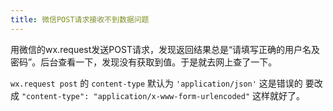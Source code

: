 ```yaml
---
title: 微信POST请求接收不到数据问题
---
```

用微信的wx.request发送POST请求，发现返回结果总是“请填写正确的用户名及密码”。后台查看一下，发现没有获取到值。于是就去网上查了一下。

`wx.request post` 的 `content-type` 默认为 `'application/json'`
这是错误的
要改成 `"content-type": "application/x-www-form-urlencoded"`
这样就好了。